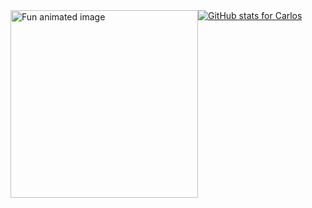 <div style="display: flex" class="teste">
    <div>
      <img src="https://media.giphy.com/media/citBl9yPwnUOs/giphy.gif" width="300px" alt="Fun animated image">
    </div>
    <br>
  <!--
    <div style="display: flex; justify-content: center;">
      <img src="https://raw.githubusercontent.com/devicons/devicon/master/icons/html5/html5-original.svg" alt="HTML5 icon" height="35" width="70">
      <img src="https://raw.githubusercontent.com/devicons/devicon/master/icons/css3/css3-original.svg" alt="CSS3 icon" height="35" width="70">
      <img src="https://img.shields.io/badge/JavaScript-F7DF1E?style=for-the-badge&logo=javascript&logoColor=black" alt="JavaScript badge">
      <img src="https://img.shields.io/badge/-ReactJs-61DAFB?logo=react&logoColor=white&style=for-the-badge" alt="ReactJS badge">
    </div>
   -->
    <br>
    <div style="text-align: center;">
      <a href="https://github.com/carllos166">
        <img src="https://github-readme-stats.vercel.app/api?username=carllos166&show_icons=true&theme=dark&include_all_commits=true&count_private=true" alt="GitHub stats for Carlos">
      </a>
    </div>
</div>
